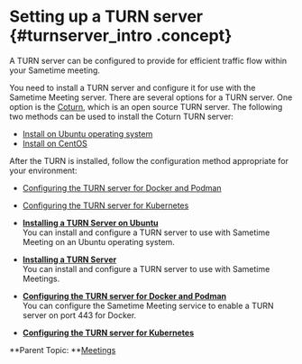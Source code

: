 # Setting up a TURN server {#turnserver_intro .concept}

A TURN server can be configured to provide for efficient traffic flow within your Sametime meeting.

You need to install a TURN server and configure it for use with the Sametime Meeting server. There are several options for a TURN server. One option is the [Coturn](https://github.com/coturn/coturn), which is an open source TURN server. The following two methods can be used to install the Coturn TURN server:

-   [Install on Ubuntu operating system](turnserver_ubuntu.md)
-   [Install on CentOS](turnserver_centos.md)

After the TURN is installed, follow the configuration method appropriate for your environment:

-   [Configuring the TURN server for Docker and Podman](turnserver_meetings_docker.md)
-   [Configuring the TURN server for Kubernetes](turnserver_meetings_kubernetes.md)

-   **[Installing a TURN Server on Ubuntu](turnserver_ubuntu.md)**  
You can install and configure a TURN server to use with Sametime Meeting on an Ubuntu operating system.
-   **[Installing a TURN Server](turnserver_centos.md)**  
You can install and configure a TURN server to use with Sametime Meetings.
-   **[Configuring the TURN server for Docker and Podman](turnserver_meetings_docker.md)**  
You can configure the Sametime Meeting service to enable a TURN server on port 443 for Docker.
-   **[Configuring the TURN server for Kubernetes](turnserver_meetings_kubernetes.md)**  


**Parent Topic: **[Meetings](meetings_configuring.md)

